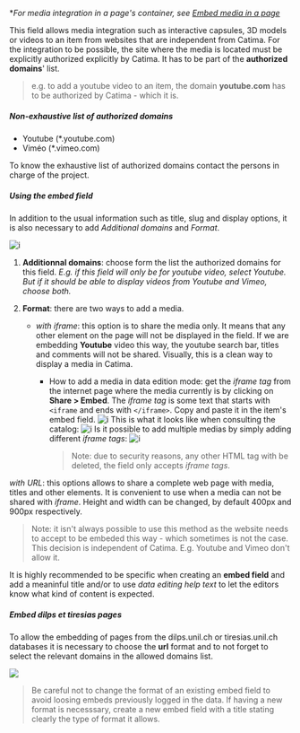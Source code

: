 **For media integration in a page's container, see [Embed media in a page](#embed-media-in-a-container)*

This field allows media integration such as interactive capsules, 3D models or videos to an item from websites that are independent from Catima. For the integration to be possible, the site where the media is located must be explicitly authorized explicitly by Catima. It has to be part of the **authorized domains**' list.

> e.g. to add a youtube video to an item, the domain **youtube.com** has to be authorized by Catima - which it is.

##### Non-exhaustive list of authorized domains

- Youtube (*.youtube.com)
- Viméo (*.vimeo.com)

To know the exhaustive list of authorized domains contact the persons in charge of the project.

##### Using the embed field

In addition to the usual information such as title, slug and display options, it is also necessary to add *Additional domains* and *Format*.

![i](assets/setup/embed_add_format.png)

1. **Additionnal domains**: choose form the list the authorized domains for this field. *E.g. if this field will only be for youtube video, select Youtube. But if it should be able to display videos from Youtube and Vimeo, choose both.*

2. **Format**: there are two ways to add a media.
   - *with iframe*: this option is to share the media only. It means that any other element on the page will not be displayed in the field. If we are embedding **Youtube** video this way, the youtube search bar, titles and comments will not be shared. Visually, this is a clean way to display a media in Catima.
     - How to add a media in data edition mode: get the *iframe tag* from the internet page where the media currently is by clicking on **Share > Embed**. The *iframe tag* is some text that starts with `<iframe` and ends with `</iframe>`. Copy and paste it in the item's embed field.
		![i](assets/setup/iframe_html.png)
		This is what it looks like when consulting the catalog:
		![i](assets/setup/iframe_video1.png)
		Is it possible to add multiple medias by simply adding different *iframe tags*:
		![i](assets/setup/iframe_video2.png)

		> Note: due to security reasons, any other HTML tag with be deleted, the field only accepts *iframe tags*.

*with URL*: this options allows to share a complete web page with media, titles and other elements. It is convenient to use when a media can not be shared with *iframe*. Height and width can be changed, by default 400px and 900px respectively.  
> Note: it isn't always possible to use this method as the website needs to accept to be embeded this way - which sometimes is not the case. This decision is independent of Catima. E.g. Youtube and Vimeo don't allow it.

It is highly recommended to be specific when creating an **embed field** and add a meaninful title and/or to use *data editing help text* to let the editors know what kind of content is expected.

##### Embed dilps et tiresias pages

To allow the embedding of pages from the dilps.unil.ch or tiresias.unil.ch databases it is necessary to choose the **url** format and to not forget to select the relevant domains in the allowed domains list.

![](assets/data/allow-domains.png)

> Be careful not to change the format of an existing embed field to avoid loosing embeds previously logged in the data. If having a new format is necesssary, create a new embed field with a title stating clearly the type of format it allows.